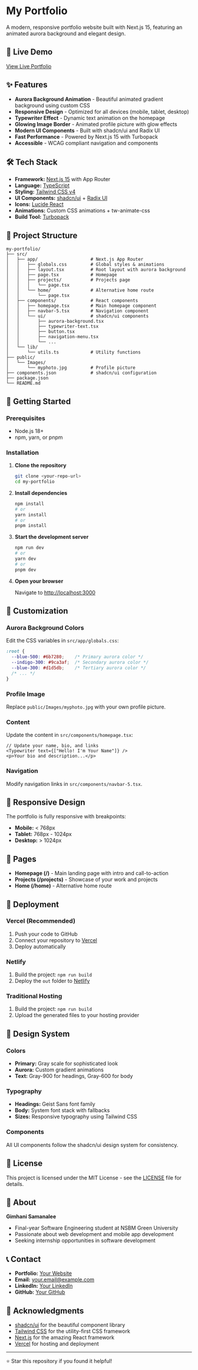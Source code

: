 # My Portfolio

A modern, responsive portfolio website built with Next.js 15, featuring an animated aurora background and elegant design.

## 🚀 Live Demo

[View Live Portfolio](http://localhost:3001) <!-- Replace with your deployed URL -->

## ✨ Features

- **Aurora Background Animation** - Beautiful animated gradient background using custom CSS
- **Responsive Design** - Optimized for all devices (mobile, tablet, desktop)
- **Typewriter Effect** - Dynamic text animation on the homepage
- **Glowing Image Border** - Animated profile picture with glow effects
- **Modern UI Components** - Built with shadcn/ui and Radix UI
- **Fast Performance** - Powered by Next.js 15 with Turbopack
- **Accessible** - WCAG compliant navigation and components

## 🛠️ Tech Stack

- **Framework:** [Next.js 15](https://nextjs.org/) with App Router
- **Language:** [TypeScript](https://www.typescriptlang.org/)
- **Styling:** [Tailwind CSS v4](https://tailwindcss.com/)
- **UI Components:** [shadcn/ui](https://ui.shadcn.com/) + [Radix UI](https://www.radix-ui.com/)
- **Icons:** [Lucide React](https://lucide.dev/)
- **Animations:** Custom CSS animations + tw-animate-css
- **Build Tool:** [Turbopack](https://turbo.build/pack)

## 📁 Project Structure

```
my-portfolio/
├── src/
│   ├── app/                    # Next.js App Router
│   │   ├── globals.css         # Global styles & animations
│   │   ├── layout.tsx          # Root layout with aurora background
│   │   ├── page.tsx            # Homepage
│   │   ├── projects/           # Projects page
│   │   │   └── page.tsx
│   │   └── home/               # Alternative home route
│   │       └── page.tsx
│   ├── components/             # React components
│   │   ├── homepage.tsx        # Main homepage component
│   │   ├── navbar-5.tsx        # Navigation component
│   │   └── ui/                 # shadcn/ui components
│   │       ├── aurora-background.tsx
│   │       ├── typewriter-text.tsx
│   │       ├── button.tsx
│   │       ├── navigation-menu.tsx
│   │       └── ...
│   └── lib/
│       └── utils.ts            # Utility functions
├── public/
│   └── Images/
│       └── myphoto.jpg         # Profile picture
├── components.json             # shadcn/ui configuration
├── package.json
└── README.md
```

## 🚀 Getting Started

### Prerequisites

- Node.js 18+ 
- npm, yarn, or pnpm

### Installation

1. **Clone the repository**
   ```bash
   git clone <your-repo-url>
   cd my-portfolio
   ```

2. **Install dependencies**
   ```bash
   npm install
   # or
   yarn install
   # or
   pnpm install
   ```

3. **Start the development server**
   ```bash
   npm run dev
   # or
   yarn dev
   # or
   pnpm dev
   ```

4. **Open your browser**
   
   Navigate to [http://localhost:3000](http://localhost:3000)

## 🎨 Customization

### Aurora Background Colors

Edit the CSS variables in `src/app/globals.css`:

```css
:root {
  --blue-500: #6b7280;    /* Primary aurora color */
  --indigo-300: #9ca3af;  /* Secondary aurora color */
  --blue-300: #d1d5db;    /* Tertiary aurora color */
  /* ... */
}
```

### Profile Image

Replace `public/Images/myphoto.jpg` with your own profile picture.

### Content

Update the content in `src/components/homepage.tsx`:

```tsx
// Update your name, bio, and links
<Typewriter text={["Hello! I'm Your Name"]} />
<p>Your bio and description...</p>
```

### Navigation

Modify navigation links in `src/components/navbar-5.tsx`.

## 📱 Responsive Design

The portfolio is fully responsive with breakpoints:

- **Mobile:** < 768px
- **Tablet:** 768px - 1024px  
- **Desktop:** > 1024px

## 🎯 Pages

- **Homepage (/)** - Main landing page with intro and call-to-action
- **Projects (/projects)** - Showcase of your work and projects
- **Home (/home)** - Alternative home route

## 🚀 Deployment

### Vercel (Recommended)

1. Push your code to GitHub
2. Connect your repository to [Vercel](https://vercel.com)
3. Deploy automatically

### Netlify

1. Build the project: `npm run build`
2. Deploy the `out` folder to [Netlify](https://netlify.com)

### Traditional Hosting

1. Build the project: `npm run build`
2. Upload the generated files to your hosting provider

## 🎨 Design System

### Colors

- **Primary:** Gray scale for sophisticated look
- **Aurora:** Custom gradient animations
- **Text:** Gray-900 for headings, Gray-600 for body

### Typography

- **Headings:** Geist Sans font family
- **Body:** System font stack with fallbacks
- **Sizes:** Responsive typography using Tailwind CSS

### Components

All UI components follow the shadcn/ui design system for consistency.

## 📝 License

This project is licensed under the MIT License - see the [LICENSE](LICENSE) file for details.

## 👤 About

**Gimhani Samanalee**
- Final-year Software Engineering student at NSBM Green University
- Passionate about web development and mobile app development
- Seeking internship opportunities in software development

## 📞 Contact

- **Portfolio:** [Your Website](https://your-website.com)
- **Email:** your.email@example.com
- **LinkedIn:** [Your LinkedIn](https://linkedin.com/in/yourprofile)
- **GitHub:** [Your GitHub](https://github.com/yourusername)

## 🙏 Acknowledgments

- [shadcn/ui](https://ui.shadcn.com/) for the beautiful component library
- [Tailwind CSS](https://tailwindcss.com/) for the utility-first CSS framework
- [Next.js](https://nextjs.org/) for the amazing React framework
- [Vercel](https://vercel.com/) for hosting and deployment

---

⭐ Star this repository if you found it helpful!
